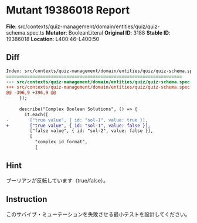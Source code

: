 # Mutant 19386018 Report

**File**: src/contexts/quiz-management/domain/entities/quiz/quiz-schema.spec.ts
**Mutator**: BooleanLiteral
**Original ID**: 3188
**Stable ID**: 19386018
**Location**: L400:46–L400:50

## Diff

```diff
Index: src/contexts/quiz-management/domain/entities/quiz/quiz-schema.spec.ts
===================================================================
--- src/contexts/quiz-management/domain/entities/quiz/quiz-schema.spec.ts	original
+++ src/contexts/quiz-management/domain/entities/quiz/quiz-schema.spec.ts	mutated #3188
@@ -396,9 +396,9 @@
     });
 
     describe("Complex Boolean Solutions", () => {
       it.each([
-        ["true value", { id: "sol-1", value: true }],
+        ["true value", { id: "sol-1", value: false }],
         ["false value", { id: "sol-2", value: false }],
         [
           "complex id format",
           {
```

## Hint

ブーリアンが反転しています（true/false）。

## Instruction

このサバイブ・ミューテーションを失敗させる最小テストを設計してください。
